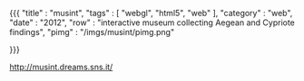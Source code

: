 {{{
    "title"    : "musint",
    "tags"     : [ "webgl", "html5", "web" ],
    "category" : "web",
    "date"     : "2012",
    "row"  : "interactive museum collecting Aegean and Cypriote findings",
    "pimg" : "/imgs/musint/pimg.png"

}}}

http://musint.dreams.sns.it/